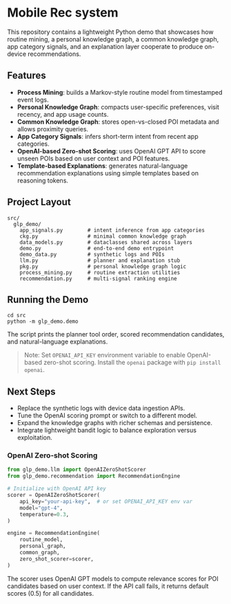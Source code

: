 ﻿# Mobile Rec system


This repository contains a lightweight Python demo that showcases how routine mining, a personal knowledge graph, a common knowledge graph, app category signals, and an explanation layer cooperate to produce on-device recommendations.

## Features

- **Process Mining**: builds a Markov-style routine model from timestamped event logs.
- **Personal Knowledge Graph**: compacts user-specific preferences, visit recency, and app usage counts.
- **Common Knowledge Graph**: stores open-vs-closed POI metadata and allows proximity queries.
- **App Category Signals**: infers short-term intent from recent app categories.
- **OpenAI-based Zero-shot Scoring**: uses OpenAI GPT API to score unseen POIs based on user context and POI features.
- **Template-based Explanations**: generates natural-language recommendation explanations using simple templates based on reasoning tokens.

## Project Layout

```
src/
  glp_demo/
    app_signals.py        # intent inference from app categories
    ckg.py                # minimal common knowledge graph
    data_models.py        # dataclasses shared across layers
    demo.py               # end-to-end demo entrypoint
    demo_data.py          # synthetic logs and POIs
    llm.py                # planner and explanation stub
    pkg.py                # personal knowledge graph logic
    process_mining.py     # routine extraction utilities
    recommendation.py     # multi-signal ranking engine
```

## Running the Demo

```
cd src
python -m glp_demo.demo
```

The script prints the planner tool order, scored recommendation candidates, and natural-language explanations.
> Note: Set `OPENAI_API_KEY` environment variable to enable OpenAI-based zero-shot scoring. Install the `openai` package with `pip install openai`.

## Next Steps

- Replace the synthetic logs with device data ingestion APIs.
- Tune the OpenAI scoring prompt or switch to a different model.
- Expand the knowledge graphs with richer schemas and persistence.
- Integrate lightweight bandit logic to balance exploration versus exploitation.

### OpenAI Zero-shot Scoring

```python
from glp_demo.llm import OpenAIZeroShotScorer
from glp_demo.recommendation import RecommendationEngine

# Initialize with OpenAI API key
scorer = OpenAIZeroShotScorer(
    api_key="your-api-key",  # or set OPENAI_API_KEY env var
    model="gpt-4",
    temperature=0.3,
)

engine = RecommendationEngine(
    routine_model,
    personal_graph,
    common_graph,
    zero_shot_scorer=scorer,
)
```

The scorer uses OpenAI GPT models to compute relevance scores for POI candidates based on user context. If the API call fails, it returns default scores (0.5) for all candidates.


